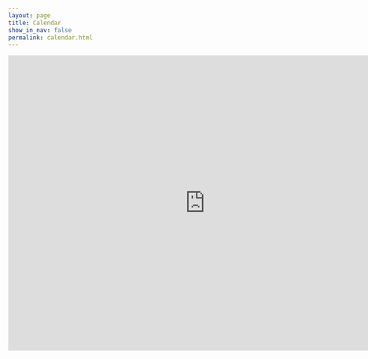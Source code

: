 ```yaml
---
layout: page
title: Calendar
show_in_nav: false
permalink: calendar.html
---
```


<iframe src="https://calendar.google.com/calendar/embed?showPrint=0&amp;mode=WEEK&amp;height=600&amp;wkst=2&amp;bgcolor=%23FFFFFF&amp;src=walker.s.nick%40gmail.com&amp;color=%2344a703&amp;src=9ktl3voeh50mbdp6p6jn7nnm6k%40group.calendar.google.com&amp;color=%23f64f00&amp;ctz=America%2FChicago" style="border-width:0" width="800" height="600" frameborder="0" scrolling="no"></iframe>
